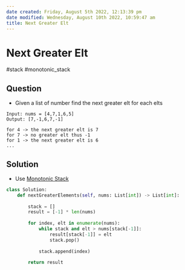 ```yaml
---
date created: Friday, August 5th 2022, 12:13:39 pm
date modified: Wednesday, August 10th 2022, 10:59:47 am
title: Next Greater Elt
---
```


# Next Greater Elt

#stack #monotonic_stack

## Question

- Given a list of number find the next greater elt for each elts

```
Input: nums = [4,7,1,6,5]
Output: [7,-1,6,7,-1]

for 4 -> the next greater elt is 7
for 7 -> no greater elt thus -1
for 1 -> the next greater elt is 6
...
```

## Solution

- Use [Monotonic Stack](Algo/Fundamental%20Algorithms/Linked%20List/Monotonic%20Stack.md)

```python
class Solution:
    def nextGreaterElements(self, nums: List[int]) -> List[int]:
        
        stack = []
        result = [-1] * len(nums)
        
        for index, elt in enumerate(nums):
            while stack and elt > nums[stack[-1]]:
                result[stack[-1]] = elt
                stack.pop()
                
            stack.append(index)
                
        return result
```
